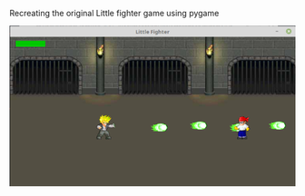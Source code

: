 Recreating the original Little fighter game using pygame

![](https://github.com/shivamshekhar/LittleFighter/raw/master/screenshot.png)

